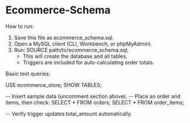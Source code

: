 # Ecommerce-Schema

How to run:

1. Save this file as ecommerce_schema.sql.
2. Open a MySQL client (CLI, Workbench, or phpMyAdmin).
3. Run:  SOURCE path/to/ecommerce_schema.sql;
   - This will create the database and all tables.
   - Triggers are included for auto-calculating order totals.

Basic test queries:

USE ecommerce_store;
SHOW TABLES;

-- Insert sample data (uncomment section above).
-- Place an order and items, then check:
SELECT * FROM orders;
SELECT * FROM order_items;

-- Verify trigger updates total_amount automatically.
